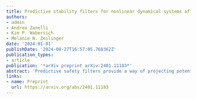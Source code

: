 ```yaml
---
title: Predictive stability filters for nonlinear dynamical systems affected by disturbances
authors:
- admin
- Andrea Zanelli
- Kim P. Wabersich
- Melanie N. Zeilinger
date: '2024-01-01'
publishDate: '2024-08-27T16:57:05.768362Z'
publication_types:
- article
publication: '*arXiv preprint arXiv:2401.11183*'
abstract: 'Predictive safety filters provide a way of projecting potentially unsafe inputs, proposed, e.g. by a human or learning-based controller, onto the set of inputs that guarantee recursive state and input constraint satisfaction by leveraging model predictive control techniques. In this paper, we extend this framework such that in addition, robust asymptotic stability of the closed-loop system can be guaranteed by enforcing a decrease of an implicit Lyapunov function which is constructed using a predicted system trajectory. Differently from previous results, we show robust asymptotic stability with respect to a predefined disturbance set on an extended state consisting of the system state and a warmstart input sequence. The proposed strategy is applied to an automotive lane keeping example in simulation.'
links:
- name: Preprint
  url: https://arxiv.org/abs/2401.11183
---
```

